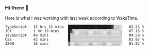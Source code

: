 ### Hi there 👋

Here is what I was working with last week according to WakaTime. 
<!--START_SECTION:waka-->
```text
TypeScript   15 hrs 12 mins  ████████████████████▓░░░░   82.22 % 
JSX          1 hr 19 mins    █▓░░░░░░░░░░░░░░░░░░░░░░░   07.16 % 
JavaScript   49 mins         █░░░░░░░░░░░░░░░░░░░░░░░░   04.50 % 
CSS          43 mins         █░░░░░░░░░░░░░░░░░░░░░░░░   03.97 % 
JSON         16 mins         ▒░░░░░░░░░░░░░░░░░░░░░░░░   01.52 % 
```
<!--END_SECTION:waka-->

<!--
**keithort/keithort** is a ✨ _special_ ✨ repository because its `README.md` (this file) appears on your GitHub profile.

Here are some ideas to get you started:

- 🔭 I’m currently working on ...
- 🌱 I’m currently learning ...
- 👯 I’m looking to collaborate on ...
- 🤔 I’m looking for help with ...
- 💬 Ask me about ...
- 📫 How to reach me: ...
- 😄 Pronouns: ...
- ⚡ Fun fact: ...
-->
